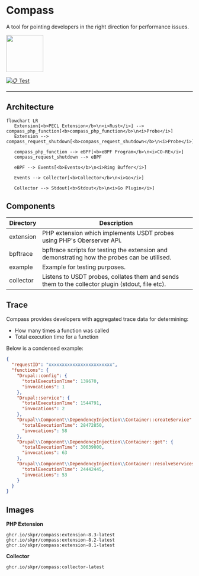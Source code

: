 Compass
=======

A tool for pointing developers in the right direction for performance issues.

<img src="/logo/logo.png" width="100">

[![📋 Test](https://github.com/skpr/compass/actions/workflows/test_main.yml/badge.svg)](https://github.com/skpr/compass/actions/workflows/test_main.yml)

----

## Architecture

```mermaid
flowchart LR
   Extension[<b>PECL Extension</b>\n<i>Rust</i>] --> compass_php_function[<b>compass_php_function</b>\n<i>Probe</i>]
   Extension --> compass_request_shutdown[<b>compass_request_shutdown</b>\n<i>Probe</i>]

   compass_php_function --> eBPF[<b>eBPF Program</b>\n<i>CO-RE</i>]
   compass_request_shutdown --> eBPF

   eBPF --> Events[<b>Events</b>\n<i>Ring Buffer</i>]

   Events --> Collector[<b>Collector</b>\n<i>Go</i>]

   Collector --> Stdout[<b>Stdout</b>\n<i>Go Plugin</i>]
```

## Components

| Directory | Description                                                                                      |
|-----------|--------------------------------------------------------------------------------------------------|
| extension | PHP extension which implements USDT probes using PHP's Oberserver APi.                           |
| bpftrace  | bpftrace scripts for testing the extension and demonstrating how the probes can be utilised.     |
| example   | Example for testing purposes.                                                                    |
| collector | Listens to USDT probes, collates them and sends them to the collector plugin (stdout, file etc). |

## Trace

Compass provides developers with aggregated trace data for determining:

* How many times a function was called
* Total execution time for a function

Below is a condensed example:

```json
{
  "requestID": "xxxxxxxxxxxxxxxxxxxxxxxx",
  "functions": {
    "Drupal::config": {
      "totalExecutionTime": 139670,
      "invocations": 1
    },
    "Drupal::service": {
      "totalExecutionTime": 1544791,
      "invocations": 2
    },
    "Drupal\\Component\\DependencyInjection\\Container::createService": {
      "totalExecutionTime": 28472850,
      "invocations": 58
    },
    "Drupal\\Component\\DependencyInjection\\Container::get": {
      "totalExecutionTime": 30639000,
      "invocations": 63
    },
    "Drupal\\Component\\DependencyInjection\\Container::resolveServicesAndParameters": {
      "totalExecutionTime": 24442445,
      "invocations": 53
    }
  }
}
```

## Images

**PHP Extension**

```
ghcr.io/skpr/compass:extension-8.3-latest
ghcr.io/skpr/compass:extension-8.2-latest
ghcr.io/skpr/compass:extension-8.1-latest
```

**Collector**

```
ghcr.io/skpr/compass:collector-latest
```
